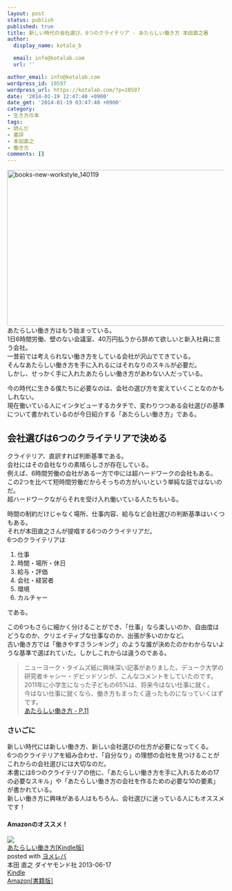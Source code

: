 ```yaml
---
layout: post
status: publish
published: true
title: 新しい時代の会社選び、6つのクライテリア - あたらしい働き方 本田直之著
author:
  display_name: kotala_b

  email: info@kotalab.com
  url: ''

author_email: info@kotalab.com
wordpress_id: 10597
wordpress_url: https://kotalab.com/?p=10597
date: '2014-01-19 12:47:40 +0900'
date_gmt: '2014-01-19 03:47:40 +0900'
category:
- 生き方の本
tags:
- 読んだ
- 書評
- 本田直之
- 働き方
comments: []
---
```

<p><img src="https://kotalab.com/wp-content/uploads/books-new-workstyle_140119-546x361.jpg" alt="books-new-workstyle_140119" width="546" height="361" class="alignnone size-large wp-image-10601" /><br />
あたらしい働き方はもう始まっている。<br />
1日6時間労働、壁のない会議室、40万円払うから辞めて欲しいと新入社員に言う会社。<br />
一昔前では考えられない働き方をしている会社が沢山でてきている。<br />
そんなあたらしい働き方を手に入れるにはそれなりのスキルが必要だ。<br />
しかし、せっかく手に入れたあたらしい働き方があわない人だっている。</p>
<p><span class="b">今の時代に生きる僕たちに必要なのは、会社の選び方を変えていくこと</span>なのかもしれない。<br />
現在働いている人にインタビューするカタチで、変わりつつある会社選びの基準について書かれているのが今日紹介する「あたらしい働き方」である。<br />
<!--more--></p>
<h2>会社選びは6つのクライテリアで決める</h2>
<p>クライテリア、直訳すれば判断基準である。<br />
会社にはその会社なりの素晴らしさが存在している。<br />
例えば、6時間労働の会社がある一方で中には超ハードワークの会社もある。<br />
この2つを比べて短時間労働だからそっちの方がいいという単純な話ではないのだ。<br />
超ハードワークながらそれを受け入れ働いている人たちもいる。</p>
<p>時間の制約だけじゃなく場所、仕事内容、給与など会社選びの判断基準はいくつもある。<br />
それが本田直之さんが提唱する6つのクライテリアだ。<br />
6つのクライテリアは</p>
<ol>
<li>仕事</li>
<li>時間・場所・休日</li>
<li>給与・評価</li>
<li>会社・経営者</li>
<li>環境</li>
<li>カルチャー</li>
</ol>
<p>である。</p>
<p>この6つもさらに細かく分けることができ、「仕事」なら楽しいのか、自由度はどうなのか、クリエイティブな仕事なのか、出張が多いのかなど。<br />
古い働き方では「働きやすさランキング」のような誰が決めたのかわからないような基準で選ばれていた。しかしこれからは違うのである。</p>
<blockquote><p>ニューヨーク・タイムズ紙に興味深い記事がありました。デューク大学の研究者キャシー・デビッドソンが、こんなコメントをしていたのです。2011年に小学生になった子どもの65%は、将来今はない仕事に就く。<br />
今はない仕事に就くなら、働き方もまったく違ったものになっていくはずです。<br />
<a href="http://www.amazon.co.jp/exec/obidos/asin/B00DE3CUBW/same-22/" rel="nofollow" target="_blank">あたらしい働き方 - P.11</a></p></blockquote>
<h3>さいごに</h3>
<p>新しい時代には新しい働き方、新しい会社選びの仕方が必要になってくる。<br />
6つのクライテリアを組み合わせ、「自分なり」の理想の会社を見つけることがこれからの会社選びには大切なのだ。<br />
本書には6つのクライテリアの他に、「あたらしい働き方を手に入れるための17の必要なスキル」や「あたらしい働き方の会社を作るための必要な10の要素」が書かれている。<br />
新しい働き方に興味がある人はもちろん、会社選びに迷っている人にもオススメです！</p>
<h4 class="aam">Amazonのオススメ！</h4>
<div class="booklink-box">
<div class="booklink-image"><a href="http://www.amazon.co.jp/exec/obidos/asin/B00DE3CUBW/same-22/" rel="nofollow" target="_blank"><img src="http://ecx.images-amazon.com/images/I/41fLIzVjP2L._SL160_.jpg" style="border: none;" /></a></div>
<div class="booklink-info">
<div class="booklink-name"><a href="http://www.amazon.co.jp/exec/obidos/asin/B00DE3CUBW/same-22/" rel="nofollow" target="_blank">あたらしい働き方[Kindle版]</a>
<div class="booklink-powered-date">posted with <a href="http://yomereba.com" rel="nofollow" target="_blank">ヨメレバ</a></div>
</div>
<div class="booklink-detail">本田 直之 ダイヤモンド社 2013-06-17    </div>
<div class="booklink-link2">
<div class="shoplinkkindle"><a href="http://www.amazon.co.jp/exec/obidos/ASIN/B00DE3CUBW/same-22/" rel="nofollow" target="_blank" >Kindle</a></div>
<div class="shoplinkamazon"><a href="http://www.amazon.co.jp/exec/obidos/ASIN/4478023808/same-22/" rel="nofollow" target="_blank" title="アマゾン" >Amazon[書籍版]</a></div>
</p></div>
</div>
<div class="booklink-footer"></div>
</div>
